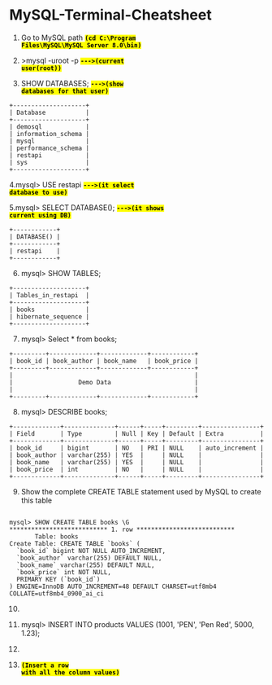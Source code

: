 # MySQL-Terminal-Cheatsheet

1. Go to MySQL path  <code style="background:yellow;color:black"><strong>(cd C:\Program Files\MySQL\MySQL Server 8.0\bin)</strong></code>

2. \>mysql -uroot -p   <code style="background:yellow;color:black"><strong>--->(current user(root))</strong></code>

3. SHOW DATABASES;  <code style="background:yellow;color:black"><strong>--->(show databases for that user)</strong></code>
```mysql
+--------------------+
| Database           |
+--------------------+
| demosql            |
| information_schema |
| mysql              |
| performance_schema |
| restapi            |
| sys                |
+--------------------+
```

4.mysql> USE restapi  <code style="background:yellow;color:black"><strong>--->(it select database to use)</strong></code>

5.mysql> SELECT DATABASE();   <code style="background:yellow;color:black"><strong>--->(it shows current using DB)</strong></code>
```mysql
+------------+
| DATABASE() |
+------------+
| restapi    |
+------------+
```

6.  mysql> SHOW TABLES; 
```mysql
+--------------------+
| Tables_in_restapi  |
+--------------------+
| books              |
| hibernate_sequence |
+--------------------+
```

7. mysql> Select * from books; 
```mysql
+---------+-------------+-------------+------------+
| book_id | book_author | book_name   | book_price |
+---------+-------------+-------------+------------+
|                                                  |
|                  Demo Data                       |
|                                                  |
+---------+-------------+-------------+------------+
```

8. mysql> DESCRIBE books; 
```mysql
+-------------+--------------+------+-----+---------+----------------+
| Field       | Type         | Null | Key | Default | Extra          |
+-------------+--------------+------+-----+---------+----------------+
| book_id     | bigint       | NO   | PRI | NULL    | auto_increment |
| book_author | varchar(255) | YES  |     | NULL    |                |
| book_name   | varchar(255) | YES  |     | NULL    |                |
| book_price  | int          | NO   |     | NULL    |                |
+-------------+--------------+------+-----+---------+----------------+
```

9. Show the complete CREATE TABLE statement used by MySQL to create this table
```mysql

mysql> SHOW CREATE TABLE books \G
*************************** 1. row ***************************
       Table: books
Create Table: CREATE TABLE `books` (
  `book_id` bigint NOT NULL AUTO_INCREMENT,
  `book_author` varchar(255) DEFAULT NULL,
  `book_name` varchar(255) DEFAULT NULL,
  `book_price` int NOT NULL,
  PRIMARY KEY (`book_id`)
) ENGINE=InnoDB AUTO_INCREMENT=48 DEFAULT CHARSET=utf8mb4 COLLATE=utf8mb4_0900_ai_ci
```
 
10. ``` bash
11.  mysql> INSERT INTO products VALUES (1001, 'PEN', 'Pen Red', 5000, 1.23);
12. ``` 
13.  <code style="background:yellow;color:black"><strong>(Insert a row with all the column values)</strong></code>
